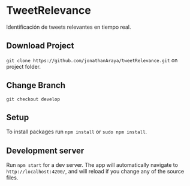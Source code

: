 # TweetRelevance

Identificación de tweets relevantes en tiempo real.

## Download Project 

`git clone https://github.com/jonathanAraya/tweetRelevance.git` on project folder. 

## Change Branch

`git checkout develop`

## Setup

To install packages run `npm install` or `sudo npm install`.

## Development server

Run `npm start` for a dev server. The app will automatically navigate to `http://localhost:4200/`, and will reload if you change any of the source files.

<!-- ## Code scaffolding

Run `ng generate component component-name` to generate a new component. You can also use `ng generate directive/pipe/service/class/module`.

## Build

Run `ng build` to build the project. The build artifacts will be stored in the `dist/` directory. Use the `-prod` flag for a production build.

## Running unit tests

Run `ng test` to execute the unit tests via [Karma](https://karma-runner.github.io). -->

<!-- ## Running end-to-end tests

Run `ng e2e` to execute the end-to-end tests via [Protractor](http://www.protractortest.org/).
Before running the tests make sure you are serving the app via `ng serve`. -->

<!-- ## Further help

To get more help on the Angular CLI use `ng help` or go check out the [Angular CLI README](https://github.com/angular/angular-cli/blob/master/README.md). -->
